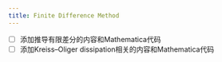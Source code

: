 ```yaml
---
title: Finite Difference Method
---
```


- [ ] 添加推导有限差分的内容和Mathematica代码
- [ ] 添加Kreiss–Oliger dissipation相关的内容和Mathematica代码
